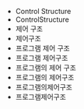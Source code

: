 ﻿- Control Structure
- ControlStructure
- 제어 구조
- 제어구조
- 프로그램 제어 구조
- 프로그램 제어구조
- 프로그램의 제어 구조
- 프로그램의 제어구조
- 프로그램의제어구조
- 프로그램제어구조
